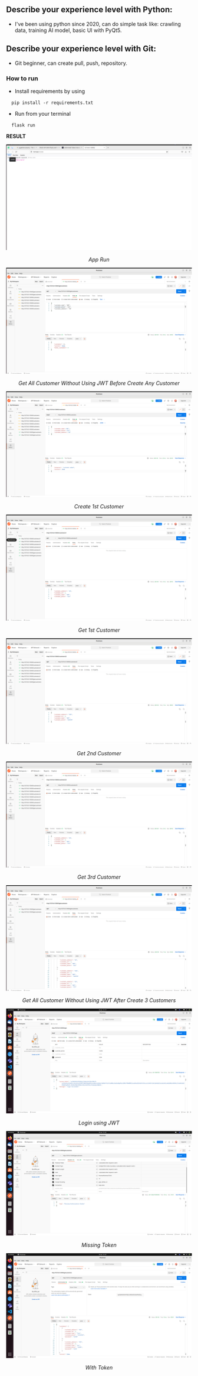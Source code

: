 ## **Describe your experience level with Python:**
- I've been using python since 2020, can do simple task like: crawling data, training AI model, basic UI with PyQt5.
## **Describe your experience level with Git:**
- Git beginner, can create pull, push, repository. 
### How to run
- Install requirements by using
```
  pip install -r requirements.txt
```
- Run from your terminal
```
  flask run
```
**RESULT**
![]()
<p align="center">
  <img src="https://github.com/darkhunterLearning/CRUD-API/blob/main/images/App_Run.png" alt="App Run">
</p>
<p align="center">
  <i> App Run </i>
</p>
<p align="center">
  <img src="https://github.com/darkhunterLearning/CRUD-API/blob/main/images/Get_All_Customer.png" alt="Get All Customer Without Using JWT Before Create Any Customer">
</p>
<p align="center">
  <i> Get All Customer Without Using JWT Before Create Any Customer </i>
</p>
<p align="center">
  <img src="https://github.com/darkhunterLearning/CRUD-API/blob/main/images/Add_1st_Customer.png" alt="Create 1st Customer">
</p>
<p align="center">
  <i> Create 1st Customer </i>
</p>
<p align="center">
  <img src="https://github.com/darkhunterLearning/CRUD-API/blob/main/images/Get_1st_Customer.png" alt="Get 1st Customer">
</p>
<p align="center">
  <i> Get 1st Customer </i>
</p>
<p align="center">
  <img src="https://github.com/darkhunterLearning/CRUD-API/blob/main/images/Get_2nd_Customer.png" alt="Get 2nd Customer">
</p>
<p align="center">
  <i> Get 2nd Customer </i>
</p>
<p align="center">
  <img src="https://github.com/darkhunterLearning/CRUD-API/blob/main/images/Get_3rd_Customer.png" alt="Get 3rd Customer">
</p>
<p align="center">
  <i> Get 3rd Customer </i>
</p>
<p align="center">
  <img src="https://github.com/darkhunterLearning/CRUD-API/blob/main/images/Get_All_Customer_2.png" alt="Get All Customer Without Using JWT After Create 3 Customers">
</p>
<p align="center">
  <i> Get All Customer Without Using JWT After Create 3 Customers </i>
</p>
<p align="center">
  <img src="https://github.com/darkhunterLearning/CRUD-API/blob/main/images/JWT_Login.png" alt="Login using JWT">
</p>
<p align="center">
  <i> Login using JWT </i>
</p>
<p align="center">
  <img src="https://github.com/darkhunterLearning/CRUD-API/blob/main/images/GET_ALL_WITHOUT_JWT.png" alt="Missing Token">
</p>
<p align="center">
  <i> Missing Token </i>
</p>
<p align="center">
  <img src="https://github.com/darkhunterLearning/CRUD-API/blob/main/images/GET_ALL_WITH_JWT.png" alt="With Token">
</p>
<p align="center">
  <i> With Token </i>
</p>

